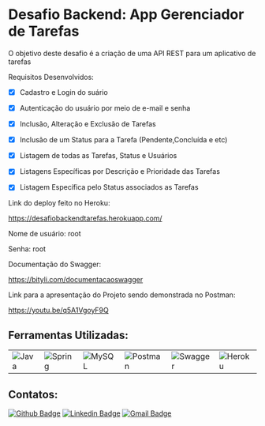 <div dsplay="inline-block">
 
 <h1 align="left">Desafio Backend: App Gerenciador de Tarefas</h1>
 
O objetivo deste desafio é a criação de uma API REST para um aplicativo de tarefas 
 
Requisitos Desenvolvidos:
 
- [x] Cadastro e Login do suário
- [x] Autenticação do usuário por meio de e-mail e senha
- [x] Inclusão, Alteração e Exclusão de Tarefas
- [x] Inclusão de um Status para a Tarefa (Pendente,Concluída e etc)
- [x] Listagem de todas as Tarefas, Status e Usuários
- [x] Listagens Específicas por Descrição e Prioridade das Tarefas
- [x] Listagem Específica pelo Status associados as Tarefas


Link do deploy feito no Heroku:

 https://desafiobackendtarefas.herokuapp.com/
 
 Nome de usuário: root
 
 Senha: root

 <div dsplay="inline-block">
  
Documentação do Swagger:

 https://bityli.com/documentacaoswagger

Link para a apresentação do Projeto sendo demonstrada no Postman:

 https://youtu.be/q5A1VgoyF9Q

 <h2>Ferramentas Utilizadas:</h2>
 
 <table>
    <tr>
        <td><img alt="Java" src="https://img.shields.io/badge/java-%23ED8B00.svg?&style=for-the-badge&logo=java&logoColor=white"/></td>
        <td><img alt="Spring" src="https://img.shields.io/badge/spring-%236DB33F.svg?&style=for-the-badge&logo=spring&logoColor=white"/></td>
        <td><img alt="MySQL" src="https://img.shields.io/badge/MySQL-005C84?style=for-the-badge&logo=mysql&logoColor=white"/></td>
        <td><img alt="Postman" src="https://img.shields.io/badge/Postman-FF6C37?style=for-the-badge&logo=Postman&logoColor=white"/></td>
        <td><img alt="Swagger" src="https://img.shields.io/badge/Swagger-85EA2D?style=for-the-badge&logo=Swagger&logoColor=white"/></td>
        <td><img alt="Heroku" src="https://img.shields.io/badge/Heroku-430098?style=for-the-badge&logo=heroku&logoColor=white"/></td>
    </tr>
</table>

 
 <h2>Contatos:</h2>

[![Github Badge](https://img.shields.io/badge/-Github-000?style=flat-square&logo=Github&logoColor=white&link=link_do_seu_perfil_no_github)](https://github.com/LucasCdiniz)
[![Linkedin Badge](https://img.shields.io/badge/-LinkedIn-blue?style=flat-square&logo=Linkedin&logoColor=white&link=link_do_seu_perfil_no_linkedin)](https://www.linkedin.com/in/lucas-celestino-diniz)
[![Gmail Badge](https://img.shields.io/badge/-Gmail-c14438?style=flat-square&logo=Gmail&logoColor=white&link=mailto:seu_email)](mailto:lucascelestino.diniz@gmail.com)
